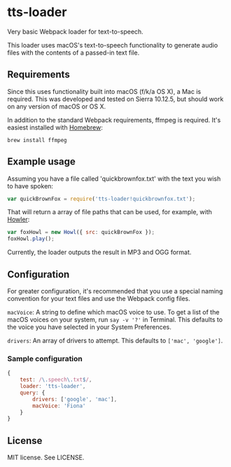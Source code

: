 # tts-loader

Very basic Webpack loader for text-to-speech.

This loader uses macOS's text-to-speech functionality to generate audio files with the contents of a passed-in text file.

## Requirements

Since this uses functionality built into macOS (f/k/a OS X), a Mac is required. This was developed and tested on Sierra 
10.12.5, but should work on any version of macOS or OS X.

In addition to the standard Webpack requirements, ffmpeg is required. It's easiest installed with
[Homebrew](https://brew.sh):

`brew install ffmpeg`

## Example usage

Assuming you have a file called 'quickbrownfox.txt' with the text you wish to have spoken:

```javascript
var quickBrownFox = require('tts-loader!quickbrownfox.txt');
```

That will return a array of file paths that can be used, for example, with [Howler](https://howlerjs.com):

```javascript
var foxHowl = new Howl({ src: quickBrownFox });
foxHowl.play();
```

Currently, the loader outputs the result in MP3 and OGG format.

## Configuration

For greater configuration, it's recommended that you use a special naming convention for your text files and use the
Webpack config files.

`macVoice`: A string to define which macOS voice to use. To get a list of the macOS voices on your system, run
`say -v '?'` in Terminal. This defaults to the voice you have selected in your System Preferences.

`drivers`: An array of drivers to attempt. This defaults to `['mac', 'google']`.

### Sample configuration

```javascript
{
    test: /\.speech\.txt$/,
    loader: 'tts-loader',
    query: {
        drivers: ['google', 'mac'],
        macVoice: 'Fiona'
    }
}
```

## License

MIT license. See LICENSE.
